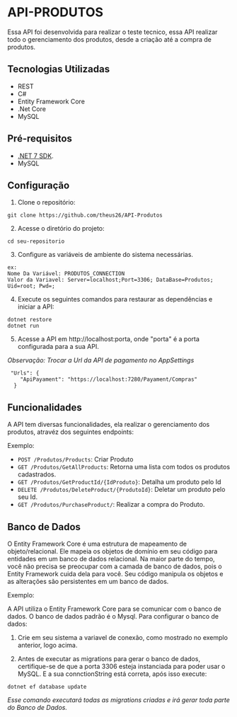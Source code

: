 # API-PRODUTOS

Essa API foi desenvolvida para realizar o teste tecnico, essa API realizar todo o gerenciamento dos produtos, desde a criação até a compra de produtos.

## Tecnologias Utilizadas

* REST
* C#
* Entity Framework Core
* .Net Core
* MySQL

## Pré-requisitos

* [.NET 7 SDK](https://dotnet.microsoft.com/pt-br/download/).
* MySQL


## Configuração

1. Clone o repositório:

```
git clone https://github.com/theus26/API-Produtos
```

2. Acesse o diretório do projeto:

```
cd seu-repositorio
```

3. Configure as variáveis de ambiente do sistema necessárias.

```
ex: 
Nome Da Variável: PRODUTOS_CONNECTION
Valor da Variavel: Server=localhost;Port=3306; DataBase=Produtos; Uid=root; Pwd=; 
```


4. Execute os seguintes comandos para restaurar as dependências e iniciar a API:

```
dotnet restore
dotnet run
```

5. Acesse a API em http://localhost:porta, onde "porta" é a porta configurada para a sua API.

*Observação: Trocar a Url da API de pagamento no AppSettings*

```
 "Urls": {
    "ApiPayament": "https://localhost:7280/Payament/Compras"
  }
```

## Funcionalidades

A API tem diversas funcionalidades, ela realizar o gerenciamento dos produtos, atravéz dos seguintes endpoints:


Exemplo:

* `POST /Produtos/Products`: Criar Produto
* `GET /Produtos/GetAllProducts`: Retorna uma lista com todos os produtos cadastrados.
* `GET /Produtos/GetProductId/{IdProduto}`: Detalha um produto pelo Id
* `DELETE /Produtos/DeleteProduct/{ProdutoId}`: Deletar um produto pelo seu Id.
* `GET /Produtos/PurchaseProduct/`: Realizar a compra do Produto.



## Banco de Dados

O Entity Framework Core é uma estrutura de mapeamento de objeto/relacional. Ele mapeia os objetos de domínio em seu código para entidades em um banco de dados relacional. Na maior parte do tempo, você não precisa se preocupar com a camada de banco de dados, pois o Entity Framework cuida dela para você. Seu código manipula os objetos e as alterações são persistentes em um banco de dados.

Exemplo:

A API utiliza o Entity Framework Core para se comunicar com o banco de dados. O banco de dados padrão é o Mysql. Para configurar o banco de dados:

1. Crie em seu sistema a variavel de conexão, como mostrado no exemplo anterior, logo acima.

2. Antes de executar as migrations para gerar o banco de dados, certifique-se de que a porta 3306 esteja instanciada para poder usar o MySQL. E a sua connctionString está correta, após isso execute:

```
dotnet ef database update
```
_Esse comando executará todas as migrations criadas e irá gerar toda parte do Banco de Dados._
